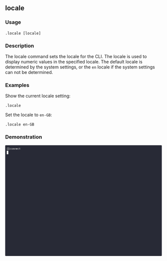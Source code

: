 ## locale

### Usage

```text
.locale [locale]
```

### Description

The locale command sets the locale for the CLI. The locale is used to display numeric values in the specified locale.
The default locale is determined by the system settings, or the `en` locale if the system settings can not be
determined.

### Examples

Show the current locale setting:

```text
.locale
```

Set the locale to `en-GB`:

```text
.locale en-GB
```

### Demonstration

![](./demo.gif)
